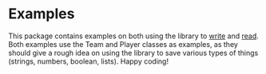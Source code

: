 # Examples
This package contains examples on both using the library to [write](https://github.com/ReflxctionDev/SimpleJSON/blob/master/src/main/java/examples/RunWrite.java) and [read](https://github.com/ReflxctionDev/SimpleJSON/blob/master/src/mai/java/examples/RunRead.java). Both examples use the Team and Player classes as examples, as they should give a rough idea on using the library to save various types of things (strings, numbers, boolean, lists). Happy coding!
